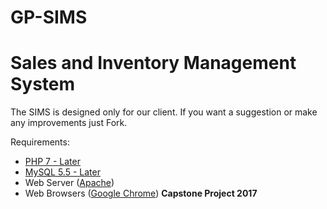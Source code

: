 # GP-SIMS
<h1>Sales and Inventory Management System</h1>
<p>The SIMS is designed only for our client. If you want a suggestion or make any improvements just Fork.</p>

Requirements:
  * [PHP 7 - Later](http://php.net/downloads.php)
  * [MySQL 5.5 - Later](https://www.mysql.com/downloads/)
  * Web Server ([Apache](https://httpd.apache.org/))
  * Web Browsers ([Google Chrome](https://google.com/chrome/))
<b>Capstone Project 2017</b>

